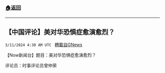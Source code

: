 ###  [:house:返回](README.md)
---


## 【中国评论】美对华恐惧症愈演愈烈？
`3/11/2024 4:30 AM UTC ` [轉載自GNews](https://gnews.org/articles/2383119)

【Now新闻台】题目：美对华恐惧症愈演愈烈？

评论员：时事评论员曾仲荣
